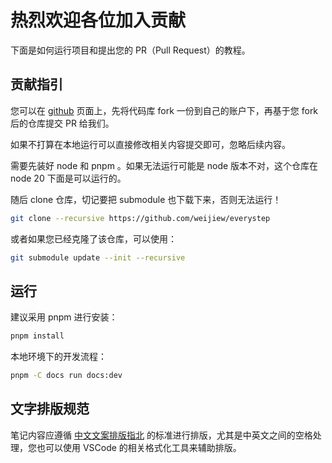 # 热烈欢迎各位加入贡献

下面是如何运行项目和提出您的 PR（Pull Request）的教程。

## 贡献指引

您可以在 [github](https://github.com/weijiew/everystep) 页面上，先将代码库 fork 一份到自己的账户下，再基于您 fork 后的仓库提交 PR 给我们。

如果不打算在本地运行可以直接修改相关内容提交即可，忽略后续内容。

需要先装好 node 和 pnpm 。如果无法运行可能是 node 版本不对，这个仓库在 node 20 下面是可以运行的。

随后 clone 仓库，切记要把 submodule 也下载下来，否则无法运行！

```bash
git clone --recursive https://github.com/weijiew/everystep
```

或者如果您已经克隆了该仓库，可以使用：

```bash
git submodule update --init --recursive
```

## 运行

建议采用 pnpm 进行安装：

```bash
pnpm install
```

本地环境下的开发流程：

```bash
pnpm -C docs run docs:dev
```

## 文字排版规范

笔记内容应遵循 [中文文案排版指北](https://mazhuang.org/wiki/chinese-copywriting-guidelines/) 的标准进行排版，尤其是中英文之间的空格处理，您也可以使用 VSCode 的相关格式化工具来辅助排版。